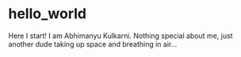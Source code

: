 # hello_world
Here I start!
I am Abhimanyu Kulkarni. Nothing special about me, just another dude taking up space and breathing in air... 
